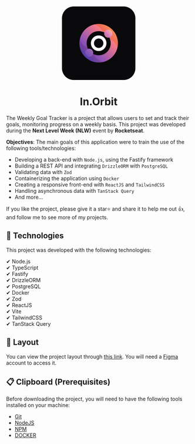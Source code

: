 <p align="center">
    <img alt="Ignite Logo" title="Ignite Logo" src="./frontend/public/favicon.svg" width="200px" />
</p>
<h1 align="center">In.Orbit</h1>

The Weekly Goal Tracker is a project that allows users to set and track their goals, monitoring progress on a weekly basis. This project was developed during the **Next Level Week (NLW)** event by **Rocketseat**.

**Objectives**: The main goals of this application were to train the use of the following tools/technologies:

- Developing a back-end with `Node.js`, using the Fastify framework
- Building a REST API and integrating `DrizzleORM` with `PostgreSQL`
- Validating data with `Zod`
- Containerizing the application using `Docker`
- Creating a responsive front-end with `ReactJS` and `TailwindCSS`
- Handling asynchronous data with `TanStack Query`
- And more...

If you like the project, please give it a star⭐ and share it to help me out 👍, and follow me to see more of my projects.

## 🚀 Technologies

This project was developed with the following technologies:

✔ Node.js <br/> 
✔ TypeScript <br/> 
✔ Fastify <br/> 
✔ DrizzleORM <br/> 
✔ PostgreSQL <br/> 
✔ Docker <br/> 
✔ Zod <br/> 
✔ ReactJS <br/> 
✔ Vite <br/>
✔ TailwindCSS <br/> 
✔ TanStack Query

## 🎨 Layout

You can view the project layout through [this link](<https://www.figma.com/design/0HMLWitBkwnoIVzxhP3yOR/NLW-Pocket-JS-%E2%80%A2-in.orbit-(Community)?node-id=82-2&node-type=canvas>). You will need a [Figma](https://www.figma.com/) account to access it.

## 📋 Clipboard (Prerequisites)

Before downloading the project, you will need to have the following tools installed on your machine:

- [Git](https://git-scm.com)
- [NodeJS](https://nodejs.org/en/)
- [NPM](https://www.npmjs.com/)
- [DOCKER](https://www.docker.com/)

